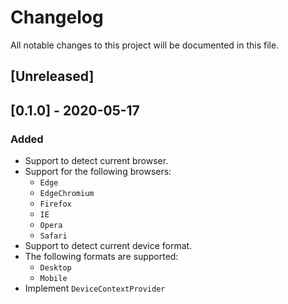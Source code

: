 # Changelog
All notable changes to this project will be documented in this file.

## [Unreleased]

## [0.1.0] - 2020-05-17
### Added
  - Support to detect current browser.
  - Support for the following browsers:
    - `Edge`
    - `EdgeChromium`
    - `Firefox`
    - `IE`
    - `Opera`
    - `Safari`
  - Support to detect current device format.
  - The following formats are supported:
    - `Desktop`
    - `Mobile`
  - Implement `DeviceContextProvider`
